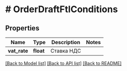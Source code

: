 # # OrderDraftFtlConditions

## Properties

Name | Type | Description | Notes
------------ | ------------- | ------------- | -------------
**vat_rate** | **float** | Ставка НДС |

[[Back to Model list]](../../README.md#models) [[Back to API list]](../../README.md#endpoints) [[Back to README]](../../README.md)
